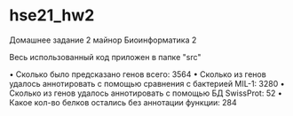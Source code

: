 # hse21_hw2
Домашнее задание 2 майнор Биоинформатика 2

Весь использованный код приложен в папке "src"

• Сколько было предсказано генов всего: 3564
 • Сколько из генов удалось аннотировать с помощью сравнения с бактерией MIL-1: 3280
 • Сколько из генов удалось аннотировать с помощью БД SwissProt: 52
 • Какое кол-во белков остались без аннотации функции: 284
